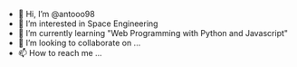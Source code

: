 - 👋 Hi, I’m @antooo98
- 👀 I’m interested in Space Engineering
- 🌱 I’m currently learning "Web Programming with Python and Javascript"
- 💞️ I’m looking to collaborate on ...
- 📫 How to reach me ...

<!---
antooo98/antooo98 is a ✨ special ✨ repository because its `README.md` (this file) appears on your GitHub profile.
You can click the Preview link to take a look at your changes.
--->
